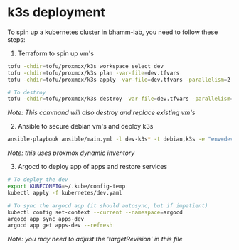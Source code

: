 # k3s deployment
To spin up a kubernetes cluster in bhamm-lab, you need to follow these steps:
1. Terraform to spin up vm's
```bash
tofu -chdir=tofu/proxmox/k3s workspace select dev
tofu -chdir=tofu/proxmox/k3s plan -var-file=dev.tfvars
tofu -chdir=tofu/proxmox/k3s apply -var-file=dev.tfvars -parallelism=2 -auto-approve

# To destroy
tofu -chdir=tofu/proxmox/k3s destroy -var-file=dev.tfvars -parallelism=2 -auto-approve
```
*Note: This command will also destroy and replace existing vm's*

2. Ansible to secure debian vm's and deploy k3s
```bash
ansible-playbook ansible/main.yml -l dev-k3s* -t debian,k3s -e "env=dev"
```
*Note: this uses proxmox dynamic inventory*

3. Argocd to deploy app of apps and restore services
```bash
# To deploy the dev
export KUBECONFIG=~/.kube/config-temp
kubectl apply -f kubernetes/dev.yaml

# To sync the argocd app (it should autosync, but if impatient)
kubectl config set-context --current --namespace=argocd
argocd app sync apps-dev
argocd app get apps-dev --refresh
```
*Note: you may need to adjust the 'targetRevision' in this file*
